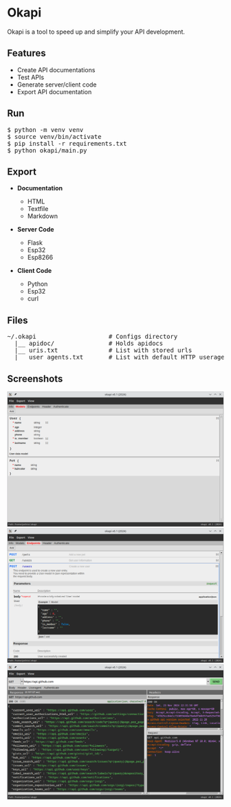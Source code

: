 # Okapi

Okapi is a tool to speed up and simplify your API development.<br>

## Features
- Create API documentations
- Test APIs
- Generate server/client code
- Export API documentation

## Run
<pre>
$ python -m venv venv
$ source venv/bin/activate
$ pip install -r requirements.txt
$ python okapi/main.py
</pre>

## Export

* **Documentation**
	- HTML
	- Textfile
	- Markdown<br>

* **Server Code**
	- Flask
	- Esp32
	- Esp8266

* **Client Code**
	- Python
	- Esp32
	- curl

## Files
<pre>
~/.okapi                    # Configs directory
  |__ apidoc/               # Holds apidocs
  |__ uris.txt              # List with stored urls
  |__ user_agents.txt       # List with default HTTP useragents
</pre>

## Screenshots
<img src="https://raw.githubusercontent.com/lukwies/okapi/refs/heads/main/screenshots/models.png" width=700 float="left">
<img src="https://raw.githubusercontent.com/lukwies/okapi/refs/heads/main/screenshots/endpoints.png" width=700 float="left">
<img src="https://raw.githubusercontent.com/lukwies/okapi/refs/heads/main/screenshots/request.png" width=700 float="left">
